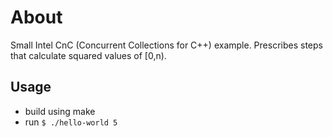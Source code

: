 # About
Small Intel CnC (Concurrent Collections for C++) example.
Prescribes steps that calculate squared values of [0,n).

## Usage
- build using make
- run ``$ ./hello-world 5``
